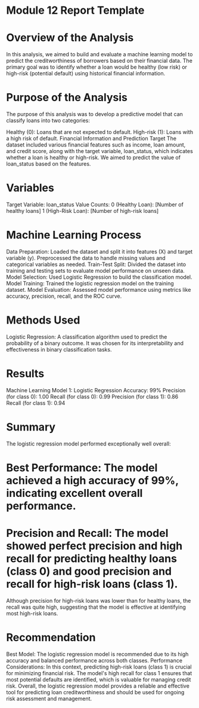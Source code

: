 # Module 12 Report Template

# Overview of the Analysis
In this analysis, we aimed to build and evaluate a machine learning model to predict the creditworthiness of borrowers based on their financial data. The primary goal was to identify whether a loan would be healthy (low risk) or high-risk (potential default) using historical financial information.

# Purpose of the Analysis
The purpose of this analysis was to develop a predictive model that can classify loans into two categories:

Healthy (0): Loans that are not expected to default.
High-risk (1): Loans with a high risk of default.
Financial Information and Prediction Target
The dataset included various financial features such as income, loan amount, and credit score, along with the target variable, loan_status, which indicates whether a loan is healthy or high-risk. We aimed to predict the value of loan_status based on the features.

# Variables
Target Variable: loan_status
Value Counts:
0 (Healthy Loan): [Number of healthy loans]
1 (High-Risk Loan): [Number of high-risk loans]
# Machine Learning Process

Data Preparation: Loaded the dataset and split it into features (X) and target variable (y). Preprocessed the data to handle missing values and categorical variables as needed.
Train-Test Split: Divided the dataset into training and testing sets to evaluate model performance on unseen data.
Model Selection: Used Logistic Regression to build the classification model.
Model Training: Trained the logistic regression model on the training dataset.
Model Evaluation: Assessed model performance using metrics like accuracy, precision, recall, and the ROC curve.
# Methods Used
Logistic Regression: A classification algorithm used to predict the probability of a binary outcome. It was chosen for its interpretability and effectiveness in binary classification tasks.
# Results
Machine Learning Model 1: Logistic Regression
Accuracy: 99%
Precision (for class 0): 1.00
Recall (for class 0): 0.99
Precision (for class 1): 0.86
Recall (for class 1): 0.94
# Summary
The logistic regression model performed exceptionally well overall:

# Best Performance: The model achieved a high accuracy of 99%, indicating excellent overall performance.
# Precision and Recall: The model showed perfect precision and high recall for predicting healthy loans (class 0) and good precision and recall for high-risk loans (class 1). 
Although precision for high-risk loans was lower than for healthy loans, the recall was quite high, suggesting that the model is effective at identifying most high-risk loans.

# Recommendation
Best Model: The logistic regression model is recommended due to its high accuracy and balanced performance across both classes.
Performance Considerations: In this context, predicting high-risk loans (class 1) is crucial for minimizing financial risk. The model's high recall for class 1 ensures that most potential defaults are identified, which is valuable for managing credit risk.
Overall, the logistic regression model provides a reliable and effective tool for predicting loan creditworthiness and should be used for ongoing risk assessment and management.